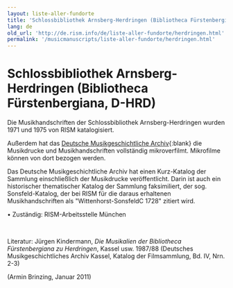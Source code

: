 ```yaml
---
layout: liste-aller-fundorte
title: 'Schlossbibliothek Arnsberg-Herdringen (Bibliotheca Fürstenbergiana, D-HRD)'
lang: de
old_url: 'http://de.rism.info/de/liste-aller-fundorte/herdringen.html'
permalink: '/musicmanuscripts/liste-aller-fundorte/herdringen.html'
---
```



# Schlossbibliothek Arnsberg-Herdringen (Bibliotheca Fürstenbergiana, D-HRD)

Die Musikhandschriften der Schlossbibliothek Arnsberg-Herdringen wurden 1971 und 1975 von RISM katalogisiert.

Außerdem hat das [Deutsche Musikgeschichtliche Archiv](http://www.dmga.de/ "Opens external link in new window"){:blank} die Musikdrucke und Musikhandschriften vollständig mikroverfilmt. Mikrofilme können von dort bezogen werden.

Das Deutsche Musikgeschichtliche Archiv hat einen Kurz-Katalog der Sammlung einschließlich der Musikdrucke veröffentlicht. Darin ist auch ein historischer thematischer Katalog der Sammlung faksimiliert, der sog. Sonsfeld-Katalog, der bei RISM für die daraus erhaltenen Musikhandschriften als "Wittenhorst-SonsfeldC 1728" zitiert wird.

• Zuständig: RISM-Arbeitsstelle München

&nbsp;

Literatur:
Jürgen Kindermann, _Die Musikalien der Bibliotheca Fürstenbergiana zu Herdringen_, Kassel usw. 1987/88 (Deutsches Musikgeschichtliches Archiv Kassel, Katalog der Filmsammlung, Bd. IV, Nrn. 2-3)

(Armin Brinzing, Januar 2011)

